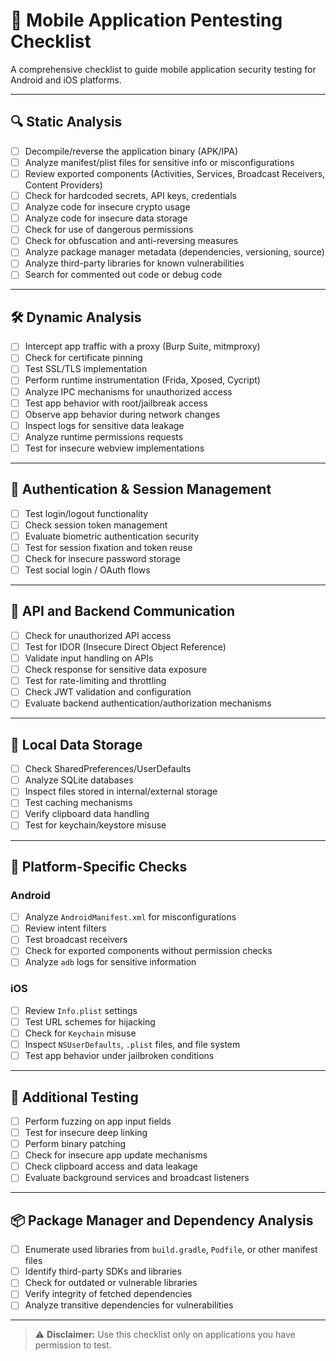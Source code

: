 
# 📱 Mobile Application Pentesting Checklist

A comprehensive checklist to guide mobile application security testing for Android and iOS platforms.

---

## 🔍 Static Analysis

- [ ] Decompile/reverse the application binary (APK/IPA)
- [ ] Analyze manifest/plist files for sensitive info or misconfigurations
- [ ] Review exported components (Activities, Services, Broadcast Receivers, Content Providers)
- [ ] Check for hardcoded secrets, API keys, credentials
- [ ] Analyze code for insecure crypto usage
- [ ] Analyze code for insecure data storage
- [ ] Check for use of dangerous permissions
- [ ] Check for obfuscation and anti-reversing measures
- [ ] Analyze package manager metadata (dependencies, versioning, source)
- [ ] Analyze third-party libraries for known vulnerabilities
- [ ] Search for commented out code or debug code

---

## 🛠️ Dynamic Analysis

- [ ] Intercept app traffic with a proxy (Burp Suite, mitmproxy)
- [ ] Check for certificate pinning
- [ ] Test SSL/TLS implementation
- [ ] Perform runtime instrumentation (Frida, Xposed, Cycript)
- [ ] Analyze IPC mechanisms for unauthorized access
- [ ] Test app behavior with root/jailbreak access
- [ ] Observe app behavior during network changes
- [ ] Inspect logs for sensitive data leakage
- [ ] Analyze runtime permissions requests
- [ ] Test for insecure webview implementations

---

## 🔐 Authentication & Session Management

- [ ] Test login/logout functionality
- [ ] Check session token management
- [ ] Evaluate biometric authentication security
- [ ] Test for session fixation and token reuse
- [ ] Check for insecure password storage
- [ ] Test social login / OAuth flows

---

## 📡 API and Backend Communication

- [ ] Check for unauthorized API access
- [ ] Test for IDOR (Insecure Direct Object Reference)
- [ ] Validate input handling on APIs
- [ ] Check response for sensitive data exposure
- [ ] Test for rate-limiting and throttling
- [ ] Check JWT validation and configuration
- [ ] Evaluate backend authentication/authorization mechanisms

---

## 💾 Local Data Storage

- [ ] Check SharedPreferences/UserDefaults
- [ ] Analyze SQLite databases
- [ ] Inspect files stored in internal/external storage
- [ ] Test caching mechanisms
- [ ] Verify clipboard data handling
- [ ] Test for keychain/keystore misuse

---

## 📲 Platform-Specific Checks

### Android
- [ ] Analyze `AndroidManifest.xml` for misconfigurations
- [ ] Review intent filters
- [ ] Test broadcast receivers
- [ ] Check for exported components without permission checks
- [ ] Analyze `adb` logs for sensitive information

### iOS
- [ ] Review `Info.plist` settings
- [ ] Test URL schemes for hijacking
- [ ] Check for `Keychain` misuse
- [ ] Inspect `NSUserDefaults`, `.plist` files, and file system
- [ ] Test app behavior under jailbroken conditions

---

## 🧪 Additional Testing

- [ ] Perform fuzzing on app input fields
- [ ] Test for insecure deep linking
- [ ] Perform binary patching
- [ ] Check for insecure app update mechanisms
- [ ] Check clipboard access and data leakage
- [ ] Evaluate background services and broadcast listeners

---

## 📦 Package Manager and Dependency Analysis

- [ ] Enumerate used libraries from `build.gradle`, `Podfile`, or other manifest files
- [ ] Identify third-party SDKs and libraries
- [ ] Check for outdated or vulnerable libraries
- [ ] Verify integrity of fetched dependencies
- [ ] Analyze transitive dependencies for vulnerabilities

 ---

> ⚠️ **Disclaimer:** Use this checklist only on applications you have permission to test.
